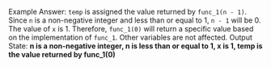 Example Answer:
`temp` is assigned the value returned by `func_1(n - 1)`. Since `n` is a non-negative integer and less than or equal to 1, `n - 1` will be 0. The value of `x` is 1. Therefore, `func_1(0)` will return a specific value based on the implementation of `func_1`. Other variables are not affected. 
Output State: **n is a non-negative integer, n is less than or equal to 1, x is 1, temp is the value returned by func_1(0)**